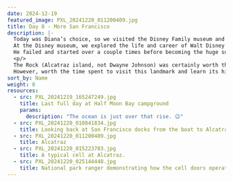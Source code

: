 ```yaml
---
date: 2024-12-19
featured_image: PXL_20241220_011200409.jpg
title: Day 8 - More San Francisco
description: |-
  Today was Diana’s choice, so we visited the Disney Family museum and Alcatraz. 
  At the Disney museum, we explored the life and career of Walt Disney and his parents, grand parents, brother, wife, children, etc… but also of his entire career. 
  He failed and started over a couple times before becoming the huge success we know today.
  <p/>
  The Rock (Alcatraz island, not Dwayne Johnson) was certainly worth the visit. It’s a fairly short tour really… and cold at night! 
  However, worth the time spent to visit this landmark and learn its history.
sort_by: Name
weight: 8
resources:
  - src: PXL_20241219_165247249.jpg
    title: Last full day at Half Moon Bay campground
    params:
      description: "The ocean is just over that rise. 😉"
  - src: PXL_20241220_010841834.jpg
    title: Looking back at San Francisco docks from the boat to Alcatraz.
  - src: PXL_20241220_011200409.jpg
    title: Alcatraz
  - src: PXL_20241220_015223703.jpg
    title: A typical cell at Alcatraz.
  - src: PXL_20241220_025144448.jpg
    title: National park ranger demonstrating how the cell doors operate.
---
```

